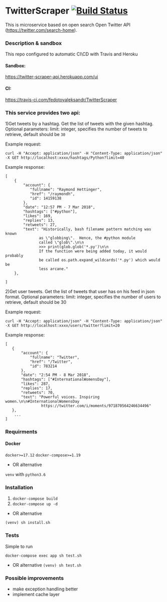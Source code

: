 # TwitterScraper [![Build Status](https://travis-ci.com/fedotovaleksandr/TwitterScraper.svg?branch=master)](https://travis-ci.com/fedotovaleksandr/TwitterScraper)

This is microservice based on open search Open Twitter API (https://twitter.com/search-home).

### Description & sandbox 

This repo configured to automatic CI\CD with Travis and Heroku

#### Sandbox:
https://twitter-scraper-api.herokuapp.com/ui

#### CI:
https://travis-ci.com/fedotovaleksandr/TwitterScraper

### This service provides two api:

1)Get tweets by a hashtag. Get the list of tweets with the given hashtag.
Optional parameters: 
limit: integer, specifies the number of tweets to retrieve, default should be `30`

Example request:

```curl -H "Accept: application/json" -H "Content-Type: application/json" -X GET http://localhost:xxxx/hashtags/Python?limit=40```

Example response:

```
[
    {
        "account": {
           "fullname": "Raymond Hettinger",
           "href": "/raymondh",
           "id": 14159138
        },
        "date": "12:57 PM - 7 Mar 2018",
        "hashtags": ["#python"],
        "likes": 169,
        "replies": 13,
        "retweets": 27,
        "text": "Historically, bash filename pattern matching was known
               as \"globbing\".  Hence, the #python module
               called \"glob\".\n\n
               >>> print(glob.glob('*.py')\n\n
               If the function were being added today, it would probably
               be called os.path.expand_wildcards('*.py') which would be
               less arcane."
    },
  
]
```

2)Get user tweets. Get the list of tweets that user has on his feed in json format. Optional parameters: 
limit: integer, specifies the number of users to retrieve, default should be 30

Example request:

`curl -H "Accept: application/json" -H "Content-Type: application/json" -X GET http://localhost:xxxx/users/twitter?limit=20`

Example response:

 ```
[
    {
        "account": {
            "fullname": "Twitter",
            "href": "/Twitter",
            "id": 783214
        },
        "date": "2:54 PM - 8 Mar 2018",
        "hashtags": ["#InternationalWomensDay"],
        "likes": 287,
        "replies": 17,
        "retweets": 70,
        "text": "Powerful voices. Inspiring women.\n\n#InternationalWomensDay
                 https://twitter.com/i/moments/971870564246634496"
    },
     ...
] 
```

### Requirments

#### Docker
`docker>=17.12`
`docker-compose>=1.19`

* OR alternative

 `venv` with `python3.6`

### Installation

1) ```docker-compose build```
2) ```docker-compose up -d```

* OR alternative

```(venv) sh install.sh```

### Tests
Simple to run

```docker-compose exec app sh test.sh```

* OR alternative
```(venv) sh test.sh```

### Possible improvements

- make exception handling better 
- implement cache layer 
